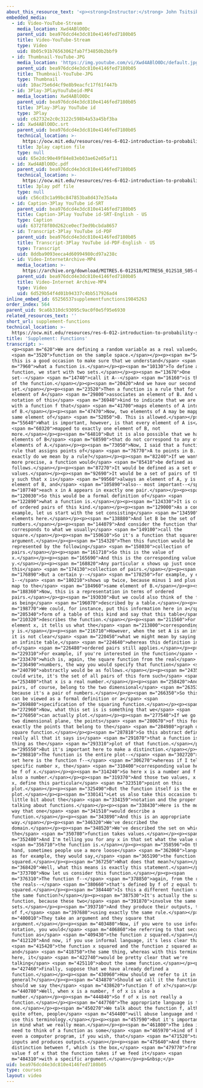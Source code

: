 ```yaml
---
about_this_resource_text: '<p><strong>Instructor:</strong> John Tsitsiklis</p>'
embedded_media:
  - id: Video-YouTube-Stream
    media_location: Xwd4ABlO0Dc
    parent_uid: bea976dcd4e3dc810e4146fed7180b05
    title: Video-YouTube-Stream
    type: Video
    uid: 8b05c91b76563062fab7f34850b2bbf9
  - id: Thumbnail-YouTube-JPG
    media_location: 'https://img.youtube.com/vi/Xwd4ABlO0Dc/default.jpg'
    parent_uid: bea976dcd4e3dc810e4146fed7180b05
    title: Thumbnail-YouTube-JPG
    type: Thumbnail
    uid: 10ac75e6d4cf9e8b9eacfc17f61f447b
  - id: 3Play-3PlayYouTubeid-MP4
    media_location: Xwd4ABlO0Dc
    parent_uid: bea976dcd4e3dc810e4146fed7180b05
    title: 3Play-3Play YouTube id
    type: 3Play
    uid: c62732e2c0c3122c598b4a53a45bf3ba
  - id: Xwd4ABlO0Dc.srt
    parent_uid: bea976dcd4e3dc810e4146fed7180b05
    technical_location: >-
      https://ocw.mit.edu/resources/res-6-012-introduction-to-probability-spring-2018/part-i-the-fundamentals/supplement-functions/Xwd4ABlO0Dc.srt
    title: 3play caption file
    type: null
    uid: 65e2dc90e49f84e83eb03ae62e05af11
  - id: Xwd4ABlO0Dc.pdf
    parent_uid: bea976dcd4e3dc810e4146fed7180b05
    technical_location: >-
      https://ocw.mit.edu/resources/res-6-012-introduction-to-probability-spring-2018/part-i-the-fundamentals/supplement-functions/Xwd4ABlO0Dc.pdf
    title: 3play pdf file
    type: null
    uid: c56cd3c1a99bc847853ba8d437e35a4a
  - id: Caption-3Play YouTube id-SRT
    parent_uid: bea976dcd4e3dc810e4146fed7180b05
    title: Caption-3Play YouTube id-SRT-English - US
    type: Caption
    uid: 6372f8f80d262ce0ecf3ed9bcbda8657
  - id: Transcript-3Play YouTube id-PDF
    parent_uid: bea976dcd4e3dc810e4146fed7180b05
    title: Transcript-3Play YouTube id-PDF-English - US
    type: Transcript
    uid: 8ddba9093eeca4d60994980cd97a238c
  - id: Video-InternetArchive-MP4
    media_location: >-
      https://archive.org/download/MITRES.6-012S18/MITRES6_012S18_S05-01_300k.mp4
    parent_uid: bea976dcd4e3dc810e4146fed7180b05
    title: Video-Internet Archive-MP4
    type: Video
    uid: 6d529b54f4d01b94337c4bb517926ad4
inline_embed_id: 65256537supplementfunctions19845263
order_index: 564
parent_uid: 9ca6b310dc93095c9ac0f0e5f95e6930
related_resources_text: ''
short_url: supplement-functions
technical_location: >-
  https://ocw.mit.edu/resources/res-6-012-introduction-to-probability-spring-2018/part-i-the-fundamentals/supplement-functions
title: 'Supplement: Functions'
transcript: >-
  <p><span m="620">We are defining a random variable as a real valued</span>
  <span m="3520">function on the sample space.</span></p><p><span m="5430">So
  this is a good occasion to make sure that we understand</span> <span
  m="7960">what a function is.</span></p><p><span m="10130">To define a
  function, we start with two sets.</span></p><p><span m="13670">One
  set--</span> <span m="14740">call it A--</span> <span m="16160">is the domain
  of the function.</span></p><p><span m="20420">And we have our second
  set.</span></p><p><span m="23520">Then a function is a rule that for any
  element of A</span> <span m="29800">associates an element of B. And we use a
  notation of this</span> <span m="36940">kind to indicate that we are dealing
  with a function f that</span> <span m="41700">maps elements of A into elements
  of B.</span></p><p><span m="47470">Now, two elements of A may be mapped to the
  same element of</span> <span m="52050">B. This is allowed.</span></p><p><span
  m="55640">What is important, however, is that every element of A is</span>
  <span m="60320">mapped to exactly one element of B, not
  more.</span></p><p><span m="64810">But it is also possible that we have some
  elements of B</span> <span m="68590">that do not correspond to any of the
  elements of A.</span></p><p><span m="73050">Now, I said that a function is a
  rule that assigns points of</span> <span m="76770">A to points in B. But what
  exactly do we mean by a rule?</span></p><p><span m="82240">If we want to be
  more precise, a function would</span> <span m="85410">be defined as
  follows.</span></p><p><span m="87270">It would be defined as a set of pairs of
  values.</span></p><p><span m="92690">It would be a set of pairs of the form x,
  y such that x is</span> <span m="99560">always an element of A, y is always an
  element of B, and</span> <span m="105890">also-- most important--</span> <span
  m="107740">each x in A appears in exactly one pair.</span></p><p><span
  m="120030">So this would be a formal definition of</span> <span
  m="122890">what a function is.</span></p><p><span m="124330">It is collection
  of ordered pairs of this kind.</span></p><p><span m="129000">As a concrete
  example, let us start with the set consisting</span> <span m="134590">of these
  elements here.</span></p><p><span m="138880">And let B be the set of real
  numbers.</span></p><p><span m="144079">And consider the function that
  corresponds to what we usually</span> <span m="149100">call the
  square.</span></p><p><span m="150610">So it's a function that squares its
  argument.</span></p><p><span m="154320">Then this function would be
  represented by the following</span> <span m="158030">collection of
  pairs.</span></p><p><span m="161710">So this is the value of
  x.</span></p><p><span m="165690">And this is the corresponding value of
  y.</span></p><p><span m="168820">Any particular x shows up just once in
  this</span> <span m="174130">collection of pairs.</span></p><p><span
  m="176890">But a certain y--</span> <span m="178250">for example, y equal to
  1--</span> <span m="180210">shows up twice, because minus 1 and plus 1 both
  map to the</span> <span m="184960">same element of B.</span></p><p><span
  m="188360">Now, this is a representation in terms of ordered
  pairs.</span></p><p><span m="193030">But we could also think of the function
  as being</span> <span m="196070">described by a table.</span></p><p><span
  m="198770">We could, for instance, put this information here in a</span> <span
  m="205340">form of a table of this kind and say that this table</span> <span
  m="210320">describes the function.</span></p><p><span m="211560">For any
  element x, it tells us what the</span> <span m="213800">corresponding element
  y is.</span></p><p><span m="216710">However, when the set A is an infinite set
  it is not clear</span> <span m="220450">what we might mean by saying a table,
  an infinite table,</span> <span m="224640">whereas this definition in terms
  of</span> <span m="226480">ordered pairs still applies.</span></p><p><span
  m="229310">For example, if you're interested in the function</span> <span
  m="233470">which is, again, the square function from the real</span> <span
  m="236490">numbers, the way you would specify that function</span> <span
  m="240790">abstractly would be as follows.</span></p><p><span m="243540">You
  could write, it's the set of all pairs of this form such</span> <span
  m="253480">that x is a real number.</span></p><p><span m="258420">And now such
  pairs, of course, belong to the two dimensional</span> <span m="263530">plane
  because it's a pair of numbers.</span></p><p><span m="266350">So this set here
  can be viewed as a formal definition or a</span> <span
  m="269880">specification of the squaring function.</span></p><p><span
  m="272960">Now, what this set is is something that we</span> <span
  m="276050">can actually plot.</span></p><p><span m="277540">If we go in the
  two dimensional plane, the points</span> <span m="280670">of this form are
  exactly the points that belong to the</span> <span m="284980">graph of the
  square function.</span></p><p><span m="287810">So this abstract definition,
  really all that it says is</span> <span m="291070">that a function is the same
  thing as the</span> <span m="293310">plot of that function.</span></p><p><span
  m="295550">But it's important here to make a distinction.</span></p><p><span
  m="298810">The function is the entire plot--</span> <span m="302720">so this
  set here is the function f--</span> <span m="306270">whereas if I tell you a
  specific number x, the</span> <span m="310400">corresponding value here would
  be f of x.</span></p><p><span m="314240">So here x is a number and f of x is
  also a number.</span></p><p><span m="319370">And those two values, x and f of
  x, define this particular</span> <span m="323510">point on this
  plot.</span></p><p><span m="325490">But the function itself is the entire
  plot.</span></p><p><span m="330141">Let us also take this occasion to talk a
  little bit about the</span> <span m="334159">notation and the proper way of
  talking about functions.</span></p><p><span m="338430">Here is the most common
  way that one</span> <span m="341510">would describe a
  function.</span></p><p><span m="343890">And this is an appropriate
  way.</span></p><p><span m="346320">We've described the
  domain.</span></p><p><span m="348520">We've described the set on which
  the</span> <span m="350780">function takes values.</span></p><p><span
  m="352480">And I'm telling you for any x in that set what the value of</span>
  <span m="356710">the function is.</span></p><p><span m="358596">On the other
  hand, sometimes people use a more loose</span> <span m="362060">language, such
  as for example, they would say,</span> <span m="365190">the function x
  squared.</span></p><p><span m="367250">What does that mean?</span></p><p><span
  m="368420">Well, what this means is exactly this statement.</span></p><p><span
  m="373700">Now let us consider this function.</span></p><p><span
  m="376310">The function f--</span> <span m="378850">again, from the reals to
  the reals--</span> <span m="380660">that's defined by f of z equal to z
  squared.</span></p><p><span m="384440">Is this a different function or is it
  the same function?</span></p><p><span m="387530">It's actually the same
  function, because these two</span> <span m="391870">involve the same
  sets.</span></p><p><span m="393710">And they produce their outputs, the values
  of f,</span> <span m="397680">using exactly the same rule.</span></p><p><span
  m="400010">They take an argument and they square that
  argument.</span></p><p><span m="403480">Now, if you were to use informal
  notation, you would</span> <span m="406860">be referring to that second
  function as</span> <span m="409430">the function z squared.</span></p><p><span
  m="412120">And now, if you use informal language, it's less clear that</span>
  <span m="415420">the function x squared and the function z squared are one
  and</span> <span m="418750">the same thing, whereas with this terminology
  here, it</span> <span m="422740">would be pretty clear that we're
  talking</span> <span m="425110">about the same function.</span></p><p><span
  m="427460">Finally, suppose that we have already defined a
  function.</span></p><p><span m="430960">How should we refer to it in
  general?</span></p><p><span m="434870">Should we call it the function f, or
  should we say the</span> <span m="438620">function f of x?</span></p><p><span
  m="440780">Well, when x is a number, f of x is also a
  number.</span></p><p><span m="444840">So f of x is not really a
  function.</span></p><p><span m="447760">The appropriate language is this
  one.</span></p><p><span m="450270">We talk about the function f, although
  quite often, people</span> <span m="454400">will abuse language and they will
  use this terminology.</span></p><p><span m="457590">But it's important to keep
  in mind what we really mean.</span></p><p><span m="461800">The idea is that we
  need to think of a function as some</span> <span m="465970">kind of box or
  even a computer program, if you wish, that</span> <span m="471520">takes
  inputs and produces outputs.</span></p><p><span m="475640">And there's a
  distinction between f, which is the box,</span> <span m="479770">from the
  value f of x that the function takes if we feed it</span> <span
  m="484310">with a specific argument.</span></p><p>&nbsp;</p>
uid: bea976dcd4e3dc810e4146fed7180b05
type: courses
layout: video
---
```

